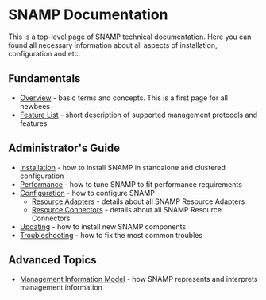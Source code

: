 SNAMP Documentation
====
This is a top-level page of SNAMP technical documentation. Here you can found all necessary information about all aspects of installation, configuration and etc.

## Fundamentals

* [Overview](/overview.md) - basic terms and concepts. This is a first page for all newbees
* [Feature List](/features.md) - short description of supported management protocols and features

## Administrator's Guide

* [Installation](/installation.md) - how to install SNAMP in standalone and clustered configuration
* [Performance](/performance.md) - how to tune SNAMP to fit performance requirements
* [Configuration](/configuration.md) - how to configure SNAMP
  * [Resource Adapters](/adapters/introduction.md) - details about all SNAMP Resource Adapters
  * [Resource Connectors](/connectors/introduction.md) - details about all SNAMP Resource Connectors
* [Updating](/updating.md) - how to install new SNAMP components
* [Troubleshooting](/troubleshooting.md) - how to fix the most common troubles

## Advanced Topics

* [Management Information Model](/inform_model.md) - how SNAMP represents and interprets management information
